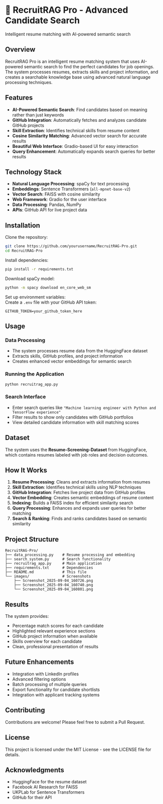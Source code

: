 # 🚀 RecruitRAG Pro - Advanced Candidate Search

Intelligent resume matching with AI-powered semantic search

## Overview
RecruitRAG Pro is an intelligent resume matching system that uses AI-powered semantic search to find the perfect candidates for job openings. The system processes resumes, extracts skills and project information, and creates a searchable knowledge base using advanced natural language processing techniques.

## Features
- **AI-Powered Semantic Search**: Find candidates based on meaning rather than just keywords  
- **GitHub Integration**: Automatically fetches and analyzes candidate GitHub projects  
- **Skill Extraction**: Identifies technical skills from resume content  
- **Cosine Similarity Matching**: Advanced vector search for accurate results  
- **Beautiful Web Interface**: Gradio-based UI for easy interaction  
- **Query Enhancement**: Automatically expands search queries for better results  

## Technology Stack
- **Natural Language Processing**: spaCy for text processing  
- **Embeddings**: Sentence Transformers (`all-mpnet-base-v2`)  
- **Vector Search**: FAISS with cosine similarity  
- **Web Framework**: Gradio for the user interface  
- **Data Processing**: Pandas, NumPy  
- **APIs**: GitHub API for live project data  

## Installation

Clone the repository:

```bash
git clone https://github.com/yourusername/RecruitRAG-Pro.git
cd RecruitRAG-Pro
```

Install dependencies:

```bash
pip install -r requirements.txt
```

Download spaCy model:

```bash
python -m spacy download en_core_web_sm
```

Set up environment variables:  
Create a `.env` file with your GitHub API token:

```text
GITHUB_TOKEN=your_github_token_here
```

## Usage

### Data Processing
- The system processes resume data from the HuggingFace dataset  
- Extracts skills, GitHub profiles, and project information  
- Creates enhanced vector embeddings for semantic search  

### Running the Application
```bash
python recruitrag_app.py
```

### Search Interface
- Enter search queries like `"Machine learning engineer with Python and TensorFlow experience"`  
- Filter results to show only candidates with GitHub portfolios  
- View detailed candidate information with skill matching scores  

## Dataset
The system uses the **Resume-Screening-Dataset** from HuggingFace, which contains resumes labeled with job roles and decision outcomes.

## How It Works
1. **Resume Processing**: Cleans and extracts information from resumes  
2. **Skill Extraction**: Identifies technical skills using NLP techniques  
3. **GitHub Integration**: Fetches live project data from GitHub profiles  
4. **Vector Embedding**: Creates semantic embeddings of resume content  
5. **Indexing**: Builds a FAISS index for efficient similarity search  
6. **Query Processing**: Enhances and expands user queries for better matching  
7. **Search & Ranking**: Finds and ranks candidates based on semantic similarity  

## Project Structure
```
RecruitRAG-Pro/
├── data_processing.py    # Resume processing and embedding
├── search_system.py      # Search functionality
├── recruitrag_app.py     # Main application
├── requirements.txt      # Dependencies
├── README.md             # This file
└── images/               # Screenshots
    ├── Screenshot_2025-09-04_160726.png
    ├── Screenshot_2025-09-04_160740.png
    └── Screenshot_2025-09-04_160801.png
```

## Results
The system provides:
- Percentage match scores for each candidate  
- Highlighted relevant experience sections  
- GitHub project information when available  
- Skills overview for each candidate  
- Clean, professional presentation of results  

## Future Enhancements
- Integration with LinkedIn profiles  
- Advanced filtering options  
- Batch processing of multiple queries  
- Export functionality for candidate shortlists  
- Integration with applicant tracking systems  

## Contributing
Contributions are welcome! Please feel free to submit a Pull Request.

## License
This project is licensed under the MIT License - see the LICENSE file for details.

## Acknowledgments
- HuggingFace for the resume dataset  
- Facebook AI Research for FAISS  
- UKPLab for Sentence Transformers  
- GitHub for their API  
